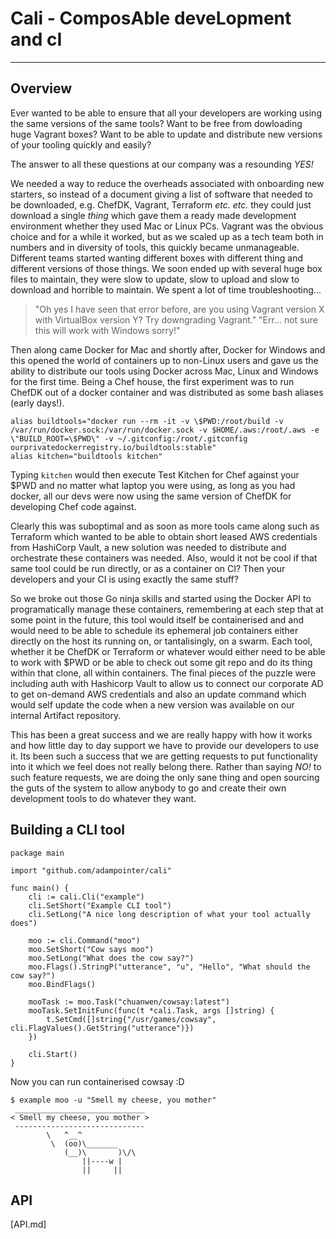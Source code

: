 # Cali - ComposAble deveLopment and cI
---

## Overview

Ever wanted to be able to ensure that all your developers are working using the same versions of the same tools? 
Want to be free from dowloading huge Vagrant boxes?
Want to be able to update and distribute new versions of your tooling quickly and easily?

The answer to all these questions at our company was a resounding *YES!* 

We needed a way to reduce the overheads associated with onboarding new starters, so instead of a document giving a list of software that needed to be downloaded, e.g. ChefDK, Vagrant, Terraform _etc. etc._ they could just download a single _thing_ which gave them a ready made development environment whether they used Mac or Linux PCs. Vagrant was the obvious choice and for a while it worked, but as we scaled up as a tech team both in numbers and in diversity of tools, this quickly became unmanageable. Different teams started wanting different boxes with different thing and different versions of those things. We soon ended up with several huge box files to maintain, they were slow to update, slow to upload and slow to download and horrible to maintain. We spent a lot of time troubleshooting...

> "Oh yes I have seen that error before, are you using Vagrant version X with VirtualBox version Y? Try downgrading Vagrant."
> "Err... not sure this will work with Windows sorry!"

Then along came Docker for Mac and shortly after, Docker for Windows and this opened the world of containers up to non-Linux users and gave us the ability to distribute our tools using Docker across Mac, Linux and Windows for the first time. Being a Chef house, the first experiment was to run ChefDK out of a docker container and was distributed as some bash aliases (early days!).

```
alias buildtools="docker run --rm -it -v \$PWD:/root/build -v /var/run/docker.sock:/var/run/docker.sock -v $HOME/.aws:/root/.aws -e \"BUILD_ROOT=\$PWD\" -v ~/.gitconfig:/root/.gitconfig ourprivatedockerregistry.io/buildtools:stable"
alias kitchen="buildtools kitchen"
```

Typing `kitchen` would then execute Test Kitchen for Chef against your $PWD and no matter what laptop you were using, as long as you had docker, all our devs were now using the same version of ChefDK for developing Chef code against.

Clearly this was suboptimal and as soon as more tools came along such as Terraform which wanted to be able to obtain short leased AWS credentials from HashiCorp Vault, a new solution was needed to distribute and orchestrate these containers was needed. Also, would it not be cool if that same tool could be run directly, or as a container on CI? Then your developers and your CI is using exactly the same stuff?

So we broke out those Go ninja skills and started using the Docker API to programatically manage these containers, remembering at each step that at some point in the future, this tool would itself be containerised and and would need to be able to schedule its ephemeral job containers either directly on the host its running on, or tantalisingly, on a swarm. Each tool, whether it be ChefDK or Terraform or whatever would either need to be able to work with $PWD or be able to check out some git repo and do its thing within that clone, all within containers. The final pieces of the puzzle were including auth with Hashicorp Vault to allow us to connect our corporate AD to get on-demand AWS credentials and also an update command which would self update the code when a new version was available on our internal Artifact repository.

This has been a great success and we are really happy with how it works and how little day to day support we have to provide our developers to use it. Its been such a success that we are getting requests to put functionality into it which we feel does not really belong there. Rather than saying *NO!* to such feature requests, we are doing the only sane thing and open sourcing the guts of the system to allow anybody to go and create their own development tools to do whatever they want.

## Building a CLI tool

```
package main

import "github.com/adampointer/cali"

func main() {
	cli := cali.Cli("example")
	cli.SetShort("Example CLI tool")
	cli.SetLong("A nice long description of what your tool actually does")

	moo := cli.Command("moo")
	moo.SetShort("Cow says moo")
	moo.SetLong("What does the cow say?")
	moo.Flags().StringP("utterance", "u", "Hello", "What should the cow say?")
	moo.BindFlags()

	mooTask := moo.Task("chuanwen/cowsay:latest")
	mooTask.SetInitFunc(func(t *cali.Task, args []string) {
		t.SetCmd([]string{"/usr/games/cowsay", cli.FlagValues().GetString("utterance")})
	})

	cli.Start()
}
```

Now you can run containerised cowsay :D

```
$ example moo -u "Smell my cheese, you mother"
 _____________________________
< Smell my cheese, you mother >
 -----------------------------
        \   ^__^
         \  (oo)\_______
            (__)\       )\/\
                ||----w |
                ||     ||
```

## API

[API.md]

